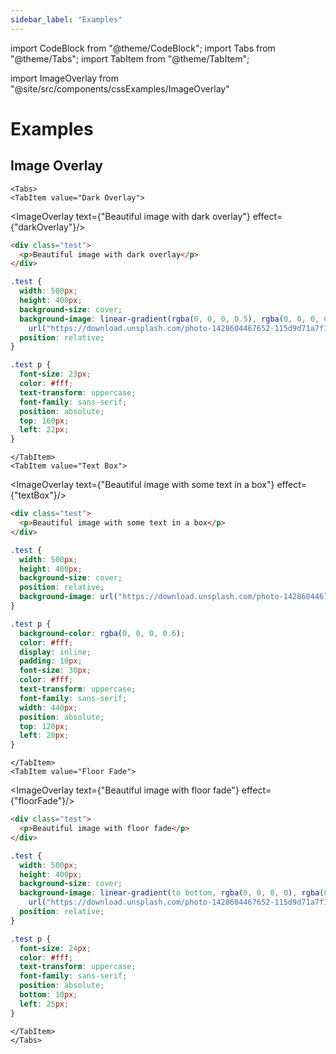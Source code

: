 ```yaml
---
sidebar_label: "Examples"
---
```


import CodeBlock from "@theme/CodeBlock";
import Tabs from "@theme/Tabs";
import TabItem from "@theme/TabItem";

import ImageOverlay from "@site/src/components/cssExamples/ImageOverlay"

# Examples

## Image Overlay

```mdx-code-block
<Tabs>
<TabItem value="Dark Overlay">
```

<ImageOverlay text={"Beautiful image with dark overlay"} effect={"darkOverlay"}/>

```html
<div class="test">
  <p>Beautiful image with dark overlay</p>
</div>
```

```css
.test {
  width: 500px;
  height: 400px;
  background-size: cover;
  background-image: linear-gradient(rgba(0, 0, 0, 0.5), rgba(0, 0, 0, 0.5)),
    url("https://download.unsplash.com/photo-1428604467652-115d9d71a7f1");
  position: relative;
}

.test p {
  font-size: 23px;
  color: #fff;
  text-transform: uppercase;
  font-family: sans-serif;
  position: absolute;
  top: 160px;
  left: 22px;
}
```

```mdx-code-block
</TabItem>
<TabItem value="Text Box">
```

<ImageOverlay text={"Beautiful image with some text in a box"} effect={"textBox"}/>

```html
<div class="test">
  <p>Beautiful image with some text in a box</p>
</div>
```

```css
.test {
  width: 500px;
  height: 400px;
  background-size: cover;
  position: relative;
  background-image: url("https://download.unsplash.com/photo-1428604467652-115d9d71a7f1");
}

.test p {
  background-color: rgba(0, 0, 0, 0.6);
  color: #fff;
  display: inline;
  padding: 10px;
  font-size: 30px;
  color: #fff;
  text-transform: uppercase;
  font-family: sans-serif;
  width: 440px;
  position: absolute;
  top: 120px;
  left: 20px;
}
```

```mdx-code-block
</TabItem>
<TabItem value="Floor Fade">
```

<ImageOverlay text={"Beautiful image with floor fade"} effect={"floorFade"}/>

```html
<div class="test">
  <p>Beautiful image with floor fade</p>
</div>
```

```css
.test {
  width: 500px;
  height: 400px;
  background-size: cover;
  background-image: linear-gradient(to bottom, rgba(0, 0, 0, 0), rgba(0, 0, 0, 0.6)),
    url("https://download.unsplash.com/photo-1428604467652-115d9d71a7f1");
  position: relative;
}

.test p {
  font-size: 24px;
  color: #fff;
  text-transform: uppercase;
  font-family: sans-serif;
  position: absolute;
  bottom: 10px;
  left: 25px;
}
```

```mdx-code-block
</TabItem>
</Tabs>
```
